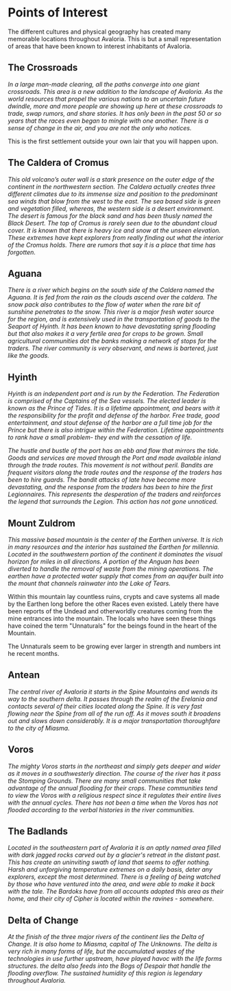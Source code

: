 # Points of Interest #

The different cultures and physical geography has created many memorable locations throughout Avaloria.  This is but a small representation of areas that have been known to interest inhabitants of Avaloria.

## The Crossroads ##

_In a large man-made clearing, all the paths converge into one giant crossroads.  This area is a new addition to the landscape of Avaloria.  As the world resources that propel the various nations to
an uncertain future dwindle, more and more people are showing up here at these crossroads to trade, swap rumors, and share stories.  It has only been in the past 50 or so years that the races even began to mingle with one another. There is a sense of change in the air, and you are not the only who notices._

This is the first settlement outside your own lair that you will happen upon.

## The Caldera of Cromus ##

_This old volcano’s outer wall is a stark presence on the outer edge of the continent in the northwestern section. The Caldera actually creates three different climates due to its immense size and position to the predominant  sea winds that blow from the west to the east.  The sea based side is green and vegetation filled, whereas, the western side is a desert environment. The desert is famous for the black sand and has been thusly named the Black Desert. The top of Cromus is rarely seen due to the abundant cloud cover. It is known that there is heavy ice and snow at the unseen elevation. These extremes have kept explorers from really finding out what the interior of the Cromus holds.  There are rumors that say it is a place that time has forgotten._

## Aguana ##

_There is a river which begins on the south side of the Caldera named the Aguana.  It is fed from the rain as the clouds ascend over the caldera. The snow pack also contributes to the flow of water when the rare bit of sunshine penetrates to the snow. This river is a major fresh water source for the region, and is extensively used in the transportation of goods to the Seaport of Hyinth. It has been known to have devastating spring flooding but that also makes it a very fertile area for crops to be grown.  Small agricultural communities dot the banks making a network of stops for the traders.  The river community is very observant, and news is bartered, just like the goods._

## Hyinth ##

_Hyinth is an independent port and is run by the Federation.  The Federation is comprised of the Captains of the Sea vessels. The elected leader is known as the Prince of Tides.  It is a lifetime appointment, and bears with it the responsibility for the profit and defense of the harbor. Free trade, good entertainment, and stout defense of the harbor are a full time job for the Prince but there is also intrigue within the Federation. Lifetime appointments to rank have a small problem- they end with the cessation of life._

_The hustle and bustle of the port has an ebb and flow that mirrors the tide. Goods and services are moved through the Port and made available inland through the trade routes. This movement is not without peril. Bandits are frequent visitors along the trade routes and the response of the traders has been to hire guards.  The bandit attacks of late have become more devastating, and the response from the traders has been to hire the first Legionnaires. This represents the desperation of the traders and reinforces the legend that surrounds the Legion. This action has not gone unnoticed._

## Mount Zuldrom ##

_This massive based mountain is the center of the Earthen universe. It is rich in many resources and the interior has sustained the Earthen for millennia. Located in the southwestern portion of the continent it dominates the visual horizon for miles in all directions. A portion of the Anguan has been diverted to handle the removal of waste from the mining operations. The earthen have a protected water supply that comes from an aquifer built into the mount that channels rainwater into the Lake of Tears._

Within this mountain lay countless ruins, crypts and cave systems all
made by the Earthen long before the other Races even existed.  Lately there have been reports of the Undead and otherworldly creatures coming from the mine entrances into the mountain.  The locals who have seen these things have coined the term "Unnaturals" for the beings found in the heart of the Mountain.

The Unnaturals seem to be growing ever larger in strength and numbers int he recent months.

## Antean ##

_The central river of Avaloria it starts in the Spine Mountains and wends its way to the southern delta. It passes through the realm of the Erelania and contacts several of their cities located along the Spine. It is very fast flowing near the Spine from all of the run off. As it moves south it broadens out and slows down considerably. It is a major transportation thoroughfare to the city of Miasma._

## Voros ##

_The mighty Voros starts in the northeast and simply gets deeper and wider as it moves in a southwesterly direction. The course of the river has it pass the Stomping Grounds. There are many small communities that take advantage of the annual flooding for their crops. These communities tend to view the Voros with a religious respect since it regulates their entire lives with the annual cycles. There has not been a time when the Voros has not flooded according to the verbal histories in the river communities._

## The Badlands ##

_Located in the southeastern part of Avaloria it is an aptly named area filled with dark jagged rocks carved out by a glacier's retreat in the distant past. This has create an uninviting swath of land that seems to offer nothing. Harsh and unforgiving temperature extremes on a daily basis, deter any explorers, except the most determined. There is a feeling of being watched by those who have ventured into the area, and were able to make it back with the tale. The Bardoks have from all accounts adopted this area as their home, and their city of Cipher is located within the ravines - somewhere._

## Delta of Change ##

_At the finish of the three major rivers of the continent lies the Delta of Change. It is also home to Miasma, capital of The Unknowns. The delta is very rich in many forms of life, but the accumulated wastes of the technologies in use further upstream, have played havoc with the life forms structures. the delta also feeds into the Bogs of Despair that handle the flooding overflow. The sustained humidity of this region is legendary throughout Avaloria._